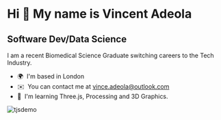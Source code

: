 Hi 👋 My name is Vincent Adeola
===============================

Software Dev/Data Science
-------------------------

I am a recent Biomedical Science Graduate switching careers to the Tech Industry.

*   🌍  I'm based in London
*   ✉️  You can contact me at [vince.adeola@outlook.com](mailto:vince.adeola@outlook.com)
*   🧠  I'm learning Three.js, Processing and 3D Graphics.
  
![tjsdemo](https://github.com/dir-V/dir-V/assets/121815639/b7f3dc44-23a6-43d2-9f58-6f05611d8dc0)
